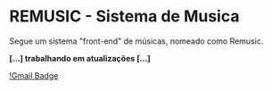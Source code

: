 # REMUSIC - Sistema de Musica
Segue um sistema "front-end" de músicas, nomeado como Remusic.

**[...] trabalhando em atualizações [...]**

[!Gmail Badge](https://img.shields.io/badge/Gmail-jonathasrochadesouza%40gmail.com-orange)
